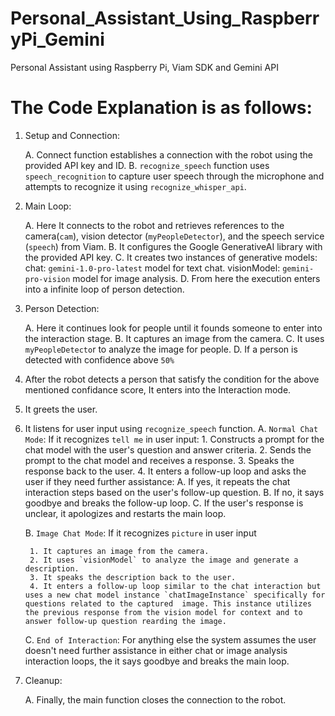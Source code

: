 # Personal_Assistant_Using_RaspberryPi_Gemini
Personal Assistant using Raspberry Pi, Viam SDK and Gemini API

# The Code Explanation is as follows:
1. Setup and Connection:

    A. Connect function establishes a connection with the robot using the provided API key and ID.
    B. `recognize_speech` function uses `speech_recognition` to capture user speech through the microphone and attempts to recognize it using `recognize_whisper_api`.

2. Main Loop:

    A. Here It connects to the robot and retrieves references to the camera(`cam`), vision detector (`myPeopleDetector`), and the speech service (`speech`) from Viam.
    B. It configures the Google GenerativeAI library with the provided API key.
    C. It creates two instances of generative models:
        chat: `gemini-1.0-pro-latest` model for text chat.
        visionModel: `gemini-pro-vision` model for image analysis.
    D. From here the execution enters into a infinite loop of person detection.

3. Person Detection:

    A. Here it continues look for people until it founds someone to enter into the interaction stage.
    B. It captures an image from the camera.
    C. It uses `myPeopleDetecto`r to analyze the image for people.
    D. If a person is detected with confidence above `50%`

4. After the robot detects a person that satisfy the condition for the above mentioned confidance score, It enters into the Interaction mode.
5. It greets the user.
6. It listens for user input using `recognize_speech` function.
    A. `Normal Chat Mode`: If it recognizes `tell me` in user input:
        1. Constructs a prompt for the chat model with the user's question and answer criteria.
        2. Sends the prompt to the chat model and receives a response.
        3. Speaks the response back to the user.
        4. It enters a follow-up loop and asks the user if they need further assistance:
            A. If yes, it repeats the chat interaction steps based on the user's follow-up question.
            B. If no, it says goodbye and breaks the follow-up loop.
            C. If the user's response is unclear, it apologizes and restarts the main loop.

    B. `Image Chat Mode`:  If it recognizes `picture` in user input

        1. It captures an image from the camera.
        2. It uses `visionModel` to analyze the image and generate a description.
        3. It speaks the description back to the user.
        4. It enters a follow-up loop similar to the chat interaction but uses a new chat model instance `chatImageInstance` specifically for questions related to the captured  image. This instance utilizes the previous response from the vision model for context and to answer follow-up question rearding the image.

    C.  `End of Interaction`: For anything else the system assumes the user doesn't need further assistance in either chat or image analysis interaction loops, the it says goodbye and breaks the main loop.
    
7. Cleanup:

    A. Finally, the main function closes the connection to the robot.
